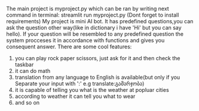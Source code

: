 The main project is myproject.py which can be ran by writing next command in terminal: streamlit run myproject.py (Dont forget to install requirements)
My project is mini AI bot. It has predefined questions,you can ask the question other way(like in dictionary i have 'Hi' but you can say hello). If your question will be
resembled to any predefined question the system procceses it in accordance with functions and gives you consequent answer.
There are some cool features:
1) you can play rock paper scissors, just ask for it and then check the taskbar
2) it can do math
3) translation from any language to English is available(but only if you Separate your input with ':' e.g translate:გამარჯობა)
4) it is capable of telling you what is the weather at popluar cities
5) according to weather it can tell you what to wear
6) and so on
